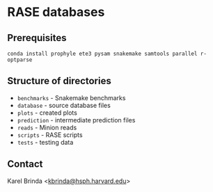 # RASE databases

## Prerequisites

```
conda install prophyle ete3 pysam snakemake samtools parallel r-optparse
```

## Structure of directories

* `benchmarks` - Snakemake benchmarks
* `database` - source database files
* `plots` - created plots
* `prediction` - intermediate prediction files
* `reads` - Minion reads
* `scripts` - RASE scripts
* `tests` - testing data

## Contact

Karel Brinda \<kbrinda@hsph.harvard.edu\>

